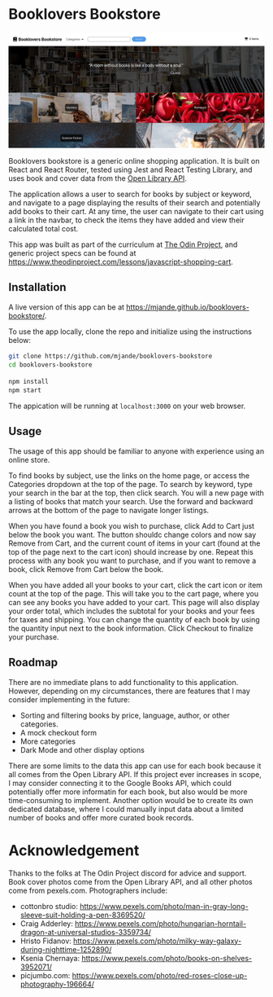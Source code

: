 # Booklovers Bookstore

<kbd>![Navigating Bookstore Gif](./src/img/bookstore.gif)</kbd>

Booklovers bookstore is a generic online shopping application. It is built on React and React Router, tested using Jest and React Testing Library, and uses book and cover data from the [Open Library API](https://openlibrary.org/dev/docs/api/).

The application allows a user to search for books by subject or keyword, and navigate to a page displaying the results of their search and potentially add books to their cart. At any time, the user can navigate to their cart using a link in the navbar, to check the items they have added and view their calculated total cost.

This app was built as part of the curriculum at [The Odin Project](theodinproject.com), and generic project specs can be found at https://www.theodinproject.com/lessons/javascript-shopping-cart.

## Installation

A live version of this app can be at https://mjande.github.io/booklovers-bookstore/.

To use the app locally, clone the repo and initialize using the instructions below:

```sh
git clone https://github.com/mjande/booklovers-bookstore
cd booklovers-bookstore

npm install
npm start
```

The appication will be running at `localhost:3000` on your web browser.

## Usage

The usage of this app should be familiar to anyone with experience using an online store.

To find books by subject, use the links on the home page, or access the Categories dropdown at the top of the page. To search by keyword, type your search in the bar at the top, then click search. You will a new page with a listing of books that match your search. Use the forward and backward arrows at the bottom of the page to navigate longer listings.

When you have found a book you wish to purchase, click Add to Cart just below the book you want. The button shouldc change colors and now say Remove from Cart, and the current count of items in your cart (found at the top of the page next to the cart icon) should increase by one. Repeat this process with any book you want to purchase, and if you want to remove a book, click Remove from Cart below the book.

When you have added all your books to your cart, click the cart icon or item count at the top of the page. This will take you to the cart page, where you can see any books you have added to your cart. This page will also display your order total, which includes the subtotal for your books and your fees for taxes and shipping. You can change the quantity of each book by using the quantity input next to the book information. Click Checkout to finalize your purchase.

## Roadmap

There are no immediate plans to add functionality to this application. However, depending on my circumstances, there are features that I may consider implementing in the future:

- Sorting and filtering books by price, language, author, or other categories.
- A mock checkout form
- More categories
- Dark Mode and other display options

There are some limits to the data this app can use for each book because it all comes from the Open Library API. If this project ever increases in scope, I may consider connecting it to the Google Books API, which could potentially offer more informatin for each book, but also would be more time-consuming to implement. Another option would be to create its own dedicated database, where I could manually input data about a limited number of books and offer more curated book records.

# Acknowledgement

Thanks to the folks at The Odin Project discord for advice and support. Book cover photos come from the Open Library API, and all other photos come from pexels.com. Photographers include:

- cottonbro studio: https://www.pexels.com/photo/man-in-gray-long-sleeve-suit-holding-a-pen-8369520/
- Craig Adderley: https://www.pexels.com/photo/hungarian-horntail-dragon-at-universal-studios-3359734/
- Hristo Fidanov: https://www.pexels.com/photo/milky-way-galaxy-during-nighttime-1252890/
- Ksenia Chernaya: https://www.pexels.com/photo/books-on-shelves-3952071/
- picjumbo.com: https://www.pexels.com/photo/red-roses-close-up-photography-196664/
